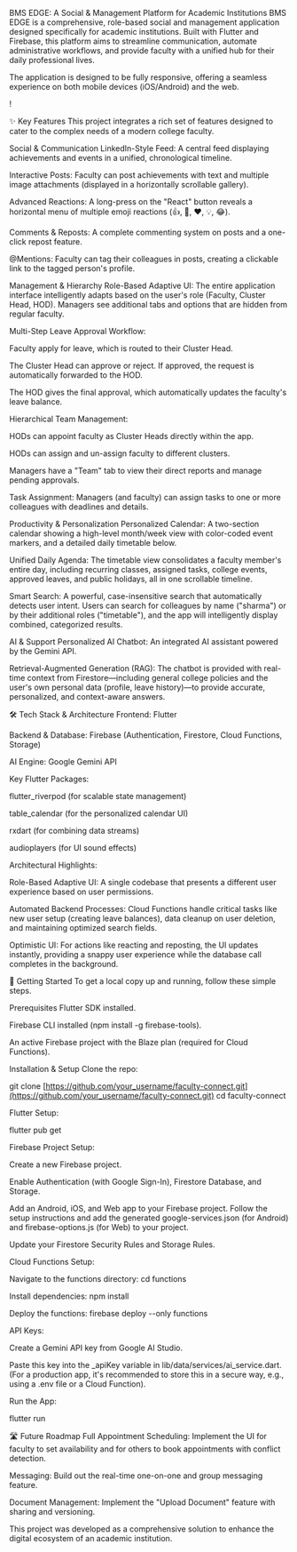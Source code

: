 BMS EDGE: A Social & Management Platform for Academic Institutions
BMS EDGE is a comprehensive, role-based social and management application designed specifically for academic institutions. Built with Flutter and Firebase, this platform aims to streamline communication, automate administrative workflows, and provide faculty with a unified hub for their daily professional lives.

The application is designed to be fully responsive, offering a seamless experience on both mobile devices (iOS/Android) and the web.

!

✨ Key Features
This project integrates a rich set of features designed to cater to the complex needs of a modern college faculty.

Social & Communication
LinkedIn-Style Feed: A central feed displaying achievements and events in a unified, chronological timeline.

Interactive Posts: Faculty can post achievements with text and multiple image attachments (displayed in a horizontally scrollable gallery).

Advanced Reactions: A long-press on the "React" button reveals a horizontal menu of multiple emoji reactions (👍, 🎉, ❤️, 💡, 😂).

Comments & Reposts: A complete commenting system on posts and a one-click repost feature.

@Mentions: Faculty can tag their colleagues in posts, creating a clickable link to the tagged person's profile.

Management & Hierarchy
Role-Based Adaptive UI: The entire application interface intelligently adapts based on the user's role (Faculty, Cluster Head, HOD). Managers see additional tabs and options that are hidden from regular faculty.

Multi-Step Leave Approval Workflow:

Faculty apply for leave, which is routed to their Cluster Head.

The Cluster Head can approve or reject. If approved, the request is automatically forwarded to the HOD.

The HOD gives the final approval, which automatically updates the faculty's leave balance.

Hierarchical Team Management:

HODs can appoint faculty as Cluster Heads directly within the app.

HODs can assign and un-assign faculty to different clusters.

Managers have a "Team" tab to view their direct reports and manage pending approvals.

Task Assignment: Managers (and faculty) can assign tasks to one or more colleagues with deadlines and details.

Productivity & Personalization
Personalized Calendar: A two-section calendar showing a high-level month/week view with color-coded event markers, and a detailed daily timetable below.

Unified Daily Agenda: The timetable view consolidates a faculty member's entire day, including recurring classes, assigned tasks, college events, approved leaves, and public holidays, all in one scrollable timeline.

Smart Search: A powerful, case-insensitive search that automatically detects user intent. Users can search for colleagues by name ("sharma") or by their additional roles ("timetable"), and the app will intelligently display combined, categorized results.

AI & Support
Personalized AI Chatbot: An integrated AI assistant powered by the Gemini API.

Retrieval-Augmented Generation (RAG): The chatbot is provided with real-time context from Firestore—including general college policies and the user's own personal data (profile, leave history)—to provide accurate, personalized, and context-aware answers.

🛠️ Tech Stack & Architecture
Frontend: Flutter

Backend & Database: Firebase (Authentication, Firestore, Cloud Functions, Storage)

AI Engine: Google Gemini API

Key Flutter Packages:

flutter_riverpod (for scalable state management)

table_calendar (for the personalized calendar UI)

rxdart (for combining data streams)

audioplayers (for UI sound effects)

Architectural Highlights:

Role-Based Adaptive UI: A single codebase that presents a different user experience based on user permissions.

Automated Backend Processes: Cloud Functions handle critical tasks like new user setup (creating leave balances), data cleanup on user deletion, and maintaining optimized search fields.

Optimistic UI: For actions like reacting and reposting, the UI updates instantly, providing a snappy user experience while the database call completes in the background.

🚀 Getting Started
To get a local copy up and running, follow these simple steps.

Prerequisites
Flutter SDK installed.

Firebase CLI installed (npm install -g firebase-tools).

An active Firebase project with the Blaze plan (required for Cloud Functions).

Installation & Setup
Clone the repo:

git clone [https://github.com/your_username/faculty-connect.git](https://github.com/your_username/faculty-connect.git)
cd faculty-connect

Flutter Setup:

flutter pub get

Firebase Project Setup:

Create a new Firebase project.

Enable Authentication (with Google Sign-In), Firestore Database, and Storage.

Add an Android, iOS, and Web app to your Firebase project. Follow the setup instructions and add the generated google-services.json (for Android) and firebase-options.js (for Web) to your project.

Update your Firestore Security Rules and Storage Rules.

Cloud Functions Setup:

Navigate to the functions directory: cd functions

Install dependencies: npm install

Deploy the functions: firebase deploy --only functions

API Keys:

Create a Gemini API key from Google AI Studio.

Paste this key into the _apiKey variable in lib/data/services/ai_service.dart. (For a production app, it's recommended to store this in a secure way, e.g., using a .env file or a Cloud Function).

Run the App:

flutter run

🛣️ Future Roadmap
Full Appointment Scheduling: Implement the UI for faculty to set availability and for others to book appointments with conflict detection.

Messaging: Build out the real-time one-on-one and group messaging feature.

Document Management: Implement the "Upload Document" feature with sharing and versioning.

This project was developed as a comprehensive solution to enhance the digital ecosystem of an academic institution.
